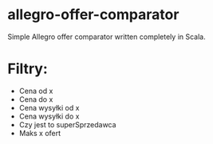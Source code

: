 # allegro-offer-comparator
Simple Allegro offer comparator written completely in Scala.

# Filtry:
* Cena od x
* Cena do x
* Cena wysyłki od x
* Cena wysyłki do x
* Czy jest to superSprzedawca
* Maks x ofert